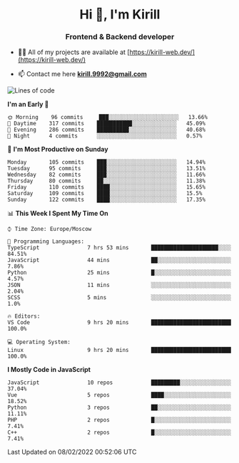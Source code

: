 <h1 align="center">Hi 👋, I'm Kirill</h1>
<h3 align="center">Frontend & Backend developer</h3>

- 👨‍💻 All of my projects are available at [https://kirill-web.dev/](https://kirill-web.dev/)

- 📫 Contact me here **kirill.9992@gmail.com**











<!--START_SECTION:waka-->
![Lines of code](https://img.shields.io/badge/From%20Hello%20World%20I%27ve%20Written-445%20Thousand%20lines%20of%20code-blue)

**I'm an Early 🐤** 

```text
🌞 Morning    96 commits     ███░░░░░░░░░░░░░░░░░░░░░░   13.66% 
🌆 Daytime    317 commits    ███████████░░░░░░░░░░░░░░   45.09% 
🌃 Evening    286 commits    ██████████░░░░░░░░░░░░░░░   40.68% 
🌙 Night      4 commits      ░░░░░░░░░░░░░░░░░░░░░░░░░   0.57%

```
📅 **I'm Most Productive on Sunday** 

```text
Monday       105 commits    ███░░░░░░░░░░░░░░░░░░░░░░   14.94% 
Tuesday      95 commits     ███░░░░░░░░░░░░░░░░░░░░░░   13.51% 
Wednesday    82 commits     ███░░░░░░░░░░░░░░░░░░░░░░   11.66% 
Thursday     80 commits     ██░░░░░░░░░░░░░░░░░░░░░░░   11.38% 
Friday       110 commits    ████░░░░░░░░░░░░░░░░░░░░░   15.65% 
Saturday     109 commits    ████░░░░░░░░░░░░░░░░░░░░░   15.5% 
Sunday       122 commits    ████░░░░░░░░░░░░░░░░░░░░░   17.35%

```


📊 **This Week I Spent My Time On** 

```text
⌚︎ Time Zone: Europe/Moscow

💬 Programming Languages: 
TypeScript               7 hrs 53 mins       █████████████████████░░░░   84.51% 
JavaScript               44 mins             ██░░░░░░░░░░░░░░░░░░░░░░░   7.86% 
Python                   25 mins             █░░░░░░░░░░░░░░░░░░░░░░░░   4.57% 
JSON                     11 mins             ░░░░░░░░░░░░░░░░░░░░░░░░░   2.04% 
SCSS                     5 mins              ░░░░░░░░░░░░░░░░░░░░░░░░░   1.0%

🔥 Editors: 
VS Code                  9 hrs 20 mins       █████████████████████████   100.0%

💻 Operating System: 
Linux                    9 hrs 20 mins       █████████████████████████   100.0%

```

**I Mostly Code in JavaScript** 

```text
JavaScript               10 repos            █████████░░░░░░░░░░░░░░░░   37.04% 
Vue                      5 repos             ████░░░░░░░░░░░░░░░░░░░░░   18.52% 
Python                   3 repos             ██░░░░░░░░░░░░░░░░░░░░░░░   11.11% 
PHP                      2 repos             █░░░░░░░░░░░░░░░░░░░░░░░░   7.41% 
C++                      2 repos             █░░░░░░░░░░░░░░░░░░░░░░░░   7.41%

```



 Last Updated on 08/02/2022 00:52:06 UTC
<!--END_SECTION:waka-->
